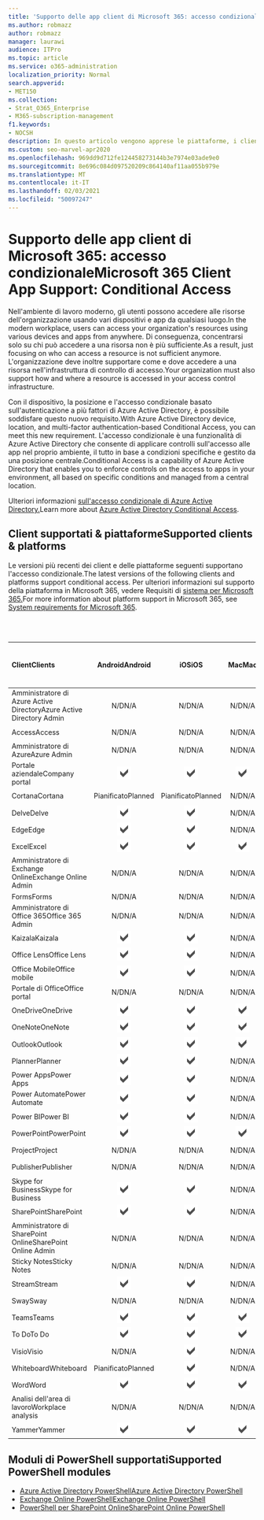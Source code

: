 ```yaml
---
title: 'Supporto delle app client di Microsoft 365: accesso condizionale'
ms.author: robmazz
author: robmazz
manager: laurawi
audience: ITPro
ms.topic: article
ms.service: o365-administration
localization_priority: Normal
search.appverid:
- MET150
ms.collection:
- Strat_O365_Enterprise
- M365-subscription-management
f1.keywords:
- NOCSH
description: In questo articolo vengono apprese le piattaforme, i client e i moduli di PowerShell che supportano l'accesso condizionale per Microsoft 365.
ms.custom: seo-marvel-apr2020
ms.openlocfilehash: 969dd9d712fe124458273144b3e7974e03ade9e0
ms.sourcegitcommit: 8e696c084d097520209c864140af11aa055b979e
ms.translationtype: MT
ms.contentlocale: it-IT
ms.lasthandoff: 02/03/2021
ms.locfileid: "50097247"
---
```

# <a name="microsoft-365-client-app-support-conditional-access"></a><span data-ttu-id="15843-103">Supporto delle app client di Microsoft 365: accesso condizionale</span><span class="sxs-lookup"><span data-stu-id="15843-103">Microsoft 365 Client App Support: Conditional Access</span></span>

<span data-ttu-id="15843-104">Nell'ambiente di lavoro moderno, gli utenti possono accedere alle risorse dell'organizzazione usando vari dispositivi e app da qualsiasi luogo.</span><span class="sxs-lookup"><span data-stu-id="15843-104">In the modern workplace, users can access your organization's resources using various devices and apps from anywhere.</span></span> <span data-ttu-id="15843-105">Di conseguenza, concentrarsi solo su chi può accedere a una risorsa non è più sufficiente.</span><span class="sxs-lookup"><span data-stu-id="15843-105">As a result, just focusing on who can access a resource is not sufficient anymore.</span></span> <span data-ttu-id="15843-106">L'organizzazione deve inoltre supportare come e dove accedere a una risorsa nell'infrastruttura di controllo di accesso.</span><span class="sxs-lookup"><span data-stu-id="15843-106">Your organization must also support how and where a resource is accessed in your access control infrastructure.</span></span>

<span data-ttu-id="15843-107">Con il dispositivo, la posizione e l'accesso condizionale basato sull'autenticazione a più fattori di Azure Active Directory, è possibile soddisfare questo nuovo requisito.</span><span class="sxs-lookup"><span data-stu-id="15843-107">With Azure Active Directory device, location, and multi-factor authentication-based Conditional Access, you can meet this new requirement.</span></span> <span data-ttu-id="15843-108">L'accesso condizionale è una funzionalità di Azure Active Directory che consente di applicare controlli sull'accesso alle app nel proprio ambiente, il tutto in base a condizioni specifiche e gestito da una posizione centrale.</span><span class="sxs-lookup"><span data-stu-id="15843-108">Conditional Access is a capability of Azure Active Directory that enables you to enforce controls on the access to apps in your environment, all based on specific conditions and managed from a central location.</span></span>

<span data-ttu-id="15843-109">Ulteriori informazioni [sull'accesso condizionale di Azure Active Directory.](/azure/active-directory/conditional-access/)</span><span class="sxs-lookup"><span data-stu-id="15843-109">Learn more about [Azure Active Directory Conditional Access](/azure/active-directory/conditional-access/).</span></span>

## <a name="supported-clients--platforms"></a><span data-ttu-id="15843-110">Client supportati & piattaforme</span><span class="sxs-lookup"><span data-stu-id="15843-110">Supported clients & platforms</span></span>

<span data-ttu-id="15843-111">Le versioni più recenti dei client e delle piattaforme seguenti supportano l'accesso condizionale.</span><span class="sxs-lookup"><span data-stu-id="15843-111">The latest versions of the following clients and platforms support conditional access.</span></span> <span data-ttu-id="15843-112">Per ulteriori informazioni sul supporto della piattaforma in Microsoft 365, vedere Requisiti di [sistema per Microsoft 365.](/microsoft-365/microsoft-365-and-office-resources)</span><span class="sxs-lookup"><span data-stu-id="15843-112">For more information about platform support in Microsoft 365, see [System requirements for Microsoft 365](/microsoft-365/microsoft-365-and-office-resources).</span></span>

<br>
<br>

| <span data-ttu-id="15843-113">Client</span><span class="sxs-lookup"><span data-stu-id="15843-113">Clients</span></span> | <span data-ttu-id="15843-114">Android</span><span class="sxs-lookup"><span data-stu-id="15843-114">Android</span></span> | <span data-ttu-id="15843-115">iOS</span><span class="sxs-lookup"><span data-stu-id="15843-115">iOS</span></span> | <span data-ttu-id="15843-116">Mac</span><span class="sxs-lookup"><span data-stu-id="15843-116">Mac</span></span>| <span data-ttu-id="15843-117">Windows 10</span><span class="sxs-lookup"><span data-stu-id="15843-117">Windows 10</span></span> <br> <span data-ttu-id="15843-118">App moderne</span><span class="sxs-lookup"><span data-stu-id="15843-118">Modern Apps</span></span>| <span data-ttu-id="15843-119">Windows 10</span><span class="sxs-lookup"><span data-stu-id="15843-119">Windows 10</span></span> <br> <span data-ttu-id="15843-120">Desktop</span><span class="sxs-lookup"><span data-stu-id="15843-120">Desktop</span></span> |
|:---|:---:|:---:|:---:|:---:|:---:|
| <span data-ttu-id="15843-121">Amministratore di Azure Active Directory</span><span class="sxs-lookup"><span data-stu-id="15843-121">Azure Active Directory Admin</span></span> | <span data-ttu-id="15843-122">N/D</span><span class="sxs-lookup"><span data-stu-id="15843-122">N/A</span></span> | <span data-ttu-id="15843-123">N/D</span><span class="sxs-lookup"><span data-stu-id="15843-123">N/A</span></span> | <span data-ttu-id="15843-124">N/D</span><span class="sxs-lookup"><span data-stu-id="15843-124">N/A</span></span> | <span data-ttu-id="15843-125">N/D</span><span class="sxs-lookup"><span data-stu-id="15843-125">N/A</span></span> | ![Supportato](../media/check-mark.png) |
| <span data-ttu-id="15843-127">Access</span><span class="sxs-lookup"><span data-stu-id="15843-127">Access</span></span> | <span data-ttu-id="15843-128">N/D</span><span class="sxs-lookup"><span data-stu-id="15843-128">N/A</span></span> | <span data-ttu-id="15843-129">N/D</span><span class="sxs-lookup"><span data-stu-id="15843-129">N/A</span></span> | <span data-ttu-id="15843-130">N/D</span><span class="sxs-lookup"><span data-stu-id="15843-130">N/A</span></span> | <span data-ttu-id="15843-131">N/D</span><span class="sxs-lookup"><span data-stu-id="15843-131">N/A</span></span> | ![Supportato](../media/check-mark.png) |
| <span data-ttu-id="15843-133">Amministratore di Azure</span><span class="sxs-lookup"><span data-stu-id="15843-133">Azure Admin</span></span> | <span data-ttu-id="15843-134">N/D</span><span class="sxs-lookup"><span data-stu-id="15843-134">N/A</span></span> | <span data-ttu-id="15843-135">N/D</span><span class="sxs-lookup"><span data-stu-id="15843-135">N/A</span></span> | <span data-ttu-id="15843-136">N/D</span><span class="sxs-lookup"><span data-stu-id="15843-136">N/A</span></span> | <span data-ttu-id="15843-137">N/D</span><span class="sxs-lookup"><span data-stu-id="15843-137">N/A</span></span> | <span data-ttu-id="15843-138">N/D</span><span class="sxs-lookup"><span data-stu-id="15843-138">N/A</span></span> |
| <span data-ttu-id="15843-139">Portale aziendale</span><span class="sxs-lookup"><span data-stu-id="15843-139">Company portal</span></span> | ![Supportato](../media/check-mark.png) | ![Supportato](../media/check-mark.png) | ![Supportato](../media/check-mark.png) | ![Supportato](../media/check-mark.png) | <span data-ttu-id="15843-144">N/D</span><span class="sxs-lookup"><span data-stu-id="15843-144">N/A</span></span> |
| <span data-ttu-id="15843-145">Cortana</span><span class="sxs-lookup"><span data-stu-id="15843-145">Cortana</span></span> | <span data-ttu-id="15843-146">Pianificato</span><span class="sxs-lookup"><span data-stu-id="15843-146">Planned</span></span> | <span data-ttu-id="15843-147">Pianificato</span><span class="sxs-lookup"><span data-stu-id="15843-147">Planned</span></span> | <span data-ttu-id="15843-148">N/D</span><span class="sxs-lookup"><span data-stu-id="15843-148">N/A</span></span> | ![Supportato](../media/check-mark.png) | <span data-ttu-id="15843-150">N/D</span><span class="sxs-lookup"><span data-stu-id="15843-150">N/A</span></span> |
| <span data-ttu-id="15843-151">Delve</span><span class="sxs-lookup"><span data-stu-id="15843-151">Delve</span></span> | ![Supportato](../media/check-mark.png) | ![Supportato](../media/check-mark.png) | <span data-ttu-id="15843-154">N/D</span><span class="sxs-lookup"><span data-stu-id="15843-154">N/A</span></span> | <span data-ttu-id="15843-155">N/D</span><span class="sxs-lookup"><span data-stu-id="15843-155">N/A</span></span> | <span data-ttu-id="15843-156">N/D</span><span class="sxs-lookup"><span data-stu-id="15843-156">N/A</span></span> |
| <span data-ttu-id="15843-157">Edge</span><span class="sxs-lookup"><span data-stu-id="15843-157">Edge</span></span> | ![Supportato](../media/check-mark.png) | ![Supportato](../media/check-mark.png) | <span data-ttu-id="15843-160">N/D</span><span class="sxs-lookup"><span data-stu-id="15843-160">N/A</span></span> | <span data-ttu-id="15843-161">N/D</span><span class="sxs-lookup"><span data-stu-id="15843-161">N/A</span></span> | ![Supportato](../media/check-mark.png) |
| <span data-ttu-id="15843-163">Excel</span><span class="sxs-lookup"><span data-stu-id="15843-163">Excel</span></span> | ![Supportato](../media/check-mark.png) | ![Supportato](../media/check-mark.png) | ![Supportato](../media/check-mark.png) | ![Supportato](../media/check-mark.png) | ![Supportato](../media/check-mark.png) |
| <span data-ttu-id="15843-169">Amministratore di Exchange Online</span><span class="sxs-lookup"><span data-stu-id="15843-169">Exchange Online Admin</span></span> | <span data-ttu-id="15843-170">N/D</span><span class="sxs-lookup"><span data-stu-id="15843-170">N/A</span></span> | <span data-ttu-id="15843-171">N/D</span><span class="sxs-lookup"><span data-stu-id="15843-171">N/A</span></span> | <span data-ttu-id="15843-172">N/D</span><span class="sxs-lookup"><span data-stu-id="15843-172">N/A</span></span> | <span data-ttu-id="15843-173">N/D</span><span class="sxs-lookup"><span data-stu-id="15843-173">N/A</span></span> | ![Supportato](../media/check-mark.png) |
| <span data-ttu-id="15843-175">Forms</span><span class="sxs-lookup"><span data-stu-id="15843-175">Forms</span></span> | <span data-ttu-id="15843-176">N/D</span><span class="sxs-lookup"><span data-stu-id="15843-176">N/A</span></span> | <span data-ttu-id="15843-177">N/D</span><span class="sxs-lookup"><span data-stu-id="15843-177">N/A</span></span> | <span data-ttu-id="15843-178">N/D</span><span class="sxs-lookup"><span data-stu-id="15843-178">N/A</span></span> | <span data-ttu-id="15843-179">N/D</span><span class="sxs-lookup"><span data-stu-id="15843-179">N/A</span></span> | <span data-ttu-id="15843-180">N/D</span><span class="sxs-lookup"><span data-stu-id="15843-180">N/A</span></span> |
| <span data-ttu-id="15843-181">Amministratore di Office 365</span><span class="sxs-lookup"><span data-stu-id="15843-181">Office 365 Admin</span></span> | <span data-ttu-id="15843-182">N/D</span><span class="sxs-lookup"><span data-stu-id="15843-182">N/A</span></span> | <span data-ttu-id="15843-183">N/D</span><span class="sxs-lookup"><span data-stu-id="15843-183">N/A</span></span> | <span data-ttu-id="15843-184">N/D</span><span class="sxs-lookup"><span data-stu-id="15843-184">N/A</span></span> | <span data-ttu-id="15843-185">N/D</span><span class="sxs-lookup"><span data-stu-id="15843-185">N/A</span></span> | ![Supportato](../media/check-mark.png) |  |
| <span data-ttu-id="15843-187">Kaizala</span><span class="sxs-lookup"><span data-stu-id="15843-187">Kaizala</span></span> | ![Supportato](../media/check-mark.png) | ![Supportato](../media/check-mark.png) | <span data-ttu-id="15843-190">N/D</span><span class="sxs-lookup"><span data-stu-id="15843-190">N/A</span></span> | <span data-ttu-id="15843-191">N/D</span><span class="sxs-lookup"><span data-stu-id="15843-191">N/A</span></span> | <span data-ttu-id="15843-192">N/D</span><span class="sxs-lookup"><span data-stu-id="15843-192">N/A</span></span> |
| <span data-ttu-id="15843-193">Office Lens</span><span class="sxs-lookup"><span data-stu-id="15843-193">Office Lens</span></span>| ![Supportato](../media/check-mark.png) | ![Supportato](../media/check-mark.png) | <span data-ttu-id="15843-196">N/D</span><span class="sxs-lookup"><span data-stu-id="15843-196">N/A</span></span> | ![Supportato](../media/check-mark.png) | <span data-ttu-id="15843-198">N/D</span><span class="sxs-lookup"><span data-stu-id="15843-198">N/A</span></span> |
| <span data-ttu-id="15843-199">Office Mobile</span><span class="sxs-lookup"><span data-stu-id="15843-199">Office mobile</span></span> | ![Supportato](../media/check-mark.png) | ![Supportato](../media/check-mark.png) | <span data-ttu-id="15843-202">N/D</span><span class="sxs-lookup"><span data-stu-id="15843-202">N/A</span></span> | <span data-ttu-id="15843-203">N/D</span><span class="sxs-lookup"><span data-stu-id="15843-203">N/A</span></span> | <span data-ttu-id="15843-204">N/D</span><span class="sxs-lookup"><span data-stu-id="15843-204">N/A</span></span> |
| <span data-ttu-id="15843-205">Portale di Office</span><span class="sxs-lookup"><span data-stu-id="15843-205">Office portal</span></span> | <span data-ttu-id="15843-206">N/D</span><span class="sxs-lookup"><span data-stu-id="15843-206">N/A</span></span> | <span data-ttu-id="15843-207">N/D</span><span class="sxs-lookup"><span data-stu-id="15843-207">N/A</span></span> | <span data-ttu-id="15843-208">N/D</span><span class="sxs-lookup"><span data-stu-id="15843-208">N/A</span></span> | ![Supportato](../media/check-mark.png) | <span data-ttu-id="15843-210">N/D</span><span class="sxs-lookup"><span data-stu-id="15843-210">N/A</span></span> |
| <span data-ttu-id="15843-211">OneDrive</span><span class="sxs-lookup"><span data-stu-id="15843-211">OneDrive</span></span> | ![Supportato](../media/check-mark.png) | ![Supportato](../media/check-mark.png) | ![Supportato](../media/check-mark.png) | ![Supportato](../media/check-mark.png) | ![Supportato](../media/check-mark.png) |
| <span data-ttu-id="15843-217">OneNote</span><span class="sxs-lookup"><span data-stu-id="15843-217">OneNote</span></span> | ![Supportato](../media/check-mark.png) | ![Supportato](../media/check-mark.png) | ![Supportato](../media/check-mark.png) | ![Supportato](../media/check-mark.png) | ![Supportato](../media/check-mark.png) |
| <span data-ttu-id="15843-223">Outlook</span><span class="sxs-lookup"><span data-stu-id="15843-223">Outlook</span></span> | ![Supportato](../media/check-mark.png) | ![Supportato](../media/check-mark.png) | ![Supportato](../media/check-mark.png) | ![Supportato](../media/check-mark.png) | ![Supportato](../media/check-mark.png) |
| <span data-ttu-id="15843-229">Planner</span><span class="sxs-lookup"><span data-stu-id="15843-229">Planner</span></span> | ![Supportato](../media/check-mark.png) | ![Supportato](../media/check-mark.png) | <span data-ttu-id="15843-232">N/D</span><span class="sxs-lookup"><span data-stu-id="15843-232">N/A</span></span> | <span data-ttu-id="15843-233">N/D</span><span class="sxs-lookup"><span data-stu-id="15843-233">N/A</span></span> | <span data-ttu-id="15843-234">N/D</span><span class="sxs-lookup"><span data-stu-id="15843-234">N/A</span></span> |
| <span data-ttu-id="15843-235">Power Apps</span><span class="sxs-lookup"><span data-stu-id="15843-235">Power Apps</span></span> | ![Supportato](../media/check-mark.png) | ![Supportato](../media/check-mark.png) | <span data-ttu-id="15843-238">N/D</span><span class="sxs-lookup"><span data-stu-id="15843-238">N/A</span></span> | <span data-ttu-id="15843-239">Pianificato</span><span class="sxs-lookup"><span data-stu-id="15843-239">Planned</span></span> | <span data-ttu-id="15843-240">N/D</span><span class="sxs-lookup"><span data-stu-id="15843-240">N/A</span></span> |
| <span data-ttu-id="15843-241">Power Automate</span><span class="sxs-lookup"><span data-stu-id="15843-241">Power Automate</span></span> | ![Supportato](../media/check-mark.png) | ![Supportato](../media/check-mark.png) | <span data-ttu-id="15843-244">N/D</span><span class="sxs-lookup"><span data-stu-id="15843-244">N/A</span></span> | <span data-ttu-id="15843-245">N/D</span><span class="sxs-lookup"><span data-stu-id="15843-245">N/A</span></span> | <span data-ttu-id="15843-246">N/D</span><span class="sxs-lookup"><span data-stu-id="15843-246">N/A</span></span> |
| <span data-ttu-id="15843-247">Power BI</span><span class="sxs-lookup"><span data-stu-id="15843-247">Power BI</span></span> | ![Supportato](../media/check-mark.png) | ![Supportato](../media/check-mark.png) | <span data-ttu-id="15843-250">N/D</span><span class="sxs-lookup"><span data-stu-id="15843-250">N/A</span></span> | ![Supportato](../media/check-mark.png) | ![Supportato](../media/check-mark.png) |
| <span data-ttu-id="15843-253">PowerPoint</span><span class="sxs-lookup"><span data-stu-id="15843-253">PowerPoint</span></span> | ![Supportato](../media/check-mark.png) | ![Supportato](../media/check-mark.png) | ![Supportato](../media/check-mark.png) | ![Supportato](../media/check-mark.png) | ![Supportato](../media/check-mark.png) |
| <span data-ttu-id="15843-259">Project</span><span class="sxs-lookup"><span data-stu-id="15843-259">Project</span></span> | <span data-ttu-id="15843-260">N/D</span><span class="sxs-lookup"><span data-stu-id="15843-260">N/A</span></span> | <span data-ttu-id="15843-261">N/D</span><span class="sxs-lookup"><span data-stu-id="15843-261">N/A</span></span> | <span data-ttu-id="15843-262">N/D</span><span class="sxs-lookup"><span data-stu-id="15843-262">N/A</span></span> | <span data-ttu-id="15843-263">N/D</span><span class="sxs-lookup"><span data-stu-id="15843-263">N/A</span></span> | ![Supportato](../media/check-mark.png) |
| <span data-ttu-id="15843-265">Publisher</span><span class="sxs-lookup"><span data-stu-id="15843-265">Publisher</span></span> | <span data-ttu-id="15843-266">N/D</span><span class="sxs-lookup"><span data-stu-id="15843-266">N/A</span></span> | <span data-ttu-id="15843-267">N/D</span><span class="sxs-lookup"><span data-stu-id="15843-267">N/A</span></span> | <span data-ttu-id="15843-268">N/D</span><span class="sxs-lookup"><span data-stu-id="15843-268">N/A</span></span> | <span data-ttu-id="15843-269">N/D</span><span class="sxs-lookup"><span data-stu-id="15843-269">N/A</span></span> | ![Supportato](../media/check-mark.png) |
| <span data-ttu-id="15843-271">Skype for Business</span><span class="sxs-lookup"><span data-stu-id="15843-271">Skype for Business</span></span> | ![Supportato](../media/check-mark.png) | ![Supportato](../media/check-mark.png) | <span data-ttu-id="15843-274">N/D</span><span class="sxs-lookup"><span data-stu-id="15843-274">N/A</span></span> | <span data-ttu-id="15843-275">N/D</span><span class="sxs-lookup"><span data-stu-id="15843-275">N/A</span></span> | <span data-ttu-id="15843-276">N/D</span><span class="sxs-lookup"><span data-stu-id="15843-276">N/A</span></span> ||
| <span data-ttu-id="15843-277">SharePoint</span><span class="sxs-lookup"><span data-stu-id="15843-277">SharePoint</span></span> | ![Supportato](../media/check-mark.png) | ![Supportato](../media/check-mark.png) | <span data-ttu-id="15843-280">N/D</span><span class="sxs-lookup"><span data-stu-id="15843-280">N/A</span></span> | <span data-ttu-id="15843-281">N/D</span><span class="sxs-lookup"><span data-stu-id="15843-281">N/A</span></span> | <span data-ttu-id="15843-282">N/D</span><span class="sxs-lookup"><span data-stu-id="15843-282">N/A</span></span> |
| <span data-ttu-id="15843-283">Amministratore di SharePoint Online</span><span class="sxs-lookup"><span data-stu-id="15843-283">SharePoint Online Admin</span></span> | <span data-ttu-id="15843-284">N/D</span><span class="sxs-lookup"><span data-stu-id="15843-284">N/A</span></span> | <span data-ttu-id="15843-285">N/D</span><span class="sxs-lookup"><span data-stu-id="15843-285">N/A</span></span> | <span data-ttu-id="15843-286">N/D</span><span class="sxs-lookup"><span data-stu-id="15843-286">N/A</span></span> | <span data-ttu-id="15843-287">N/D</span><span class="sxs-lookup"><span data-stu-id="15843-287">N/A</span></span> | ![Supportato](../media/check-mark.png) |
| <span data-ttu-id="15843-289">Sticky Notes</span><span class="sxs-lookup"><span data-stu-id="15843-289">Sticky Notes</span></span> | <span data-ttu-id="15843-290">N/D</span><span class="sxs-lookup"><span data-stu-id="15843-290">N/A</span></span> | <span data-ttu-id="15843-291">N/D</span><span class="sxs-lookup"><span data-stu-id="15843-291">N/A</span></span> | <span data-ttu-id="15843-292">N/D</span><span class="sxs-lookup"><span data-stu-id="15843-292">N/A</span></span> | ![Supportato](../media/check-mark.png) | <span data-ttu-id="15843-294">N/D</span><span class="sxs-lookup"><span data-stu-id="15843-294">N/A</span></span> |
| <span data-ttu-id="15843-295">Stream</span><span class="sxs-lookup"><span data-stu-id="15843-295">Stream</span></span> | ![Supportato](../media/check-mark.png) | ![Supportato](../media/check-mark.png) | <span data-ttu-id="15843-298">N/D</span><span class="sxs-lookup"><span data-stu-id="15843-298">N/A</span></span> | <span data-ttu-id="15843-299">N/D</span><span class="sxs-lookup"><span data-stu-id="15843-299">N/A</span></span> | <span data-ttu-id="15843-300">N/D</span><span class="sxs-lookup"><span data-stu-id="15843-300">N/A</span></span> |
| <span data-ttu-id="15843-301">Sway</span><span class="sxs-lookup"><span data-stu-id="15843-301">Sway</span></span> | <span data-ttu-id="15843-302">N/D</span><span class="sxs-lookup"><span data-stu-id="15843-302">N/A</span></span> | <span data-ttu-id="15843-303">N/D</span><span class="sxs-lookup"><span data-stu-id="15843-303">N/A</span></span> | <span data-ttu-id="15843-304">N/D</span><span class="sxs-lookup"><span data-stu-id="15843-304">N/A</span></span> | ![Supportato](../media/check-mark.png) | <span data-ttu-id="15843-306">N/D</span><span class="sxs-lookup"><span data-stu-id="15843-306">N/A</span></span> |
| <span data-ttu-id="15843-307">Teams</span><span class="sxs-lookup"><span data-stu-id="15843-307">Teams</span></span> | ![Supportato](../media/check-mark.png) | ![Supportato](../media/check-mark.png) | ![Supportato](../media/check-mark.png) | <span data-ttu-id="15843-311">N/D</span><span class="sxs-lookup"><span data-stu-id="15843-311">N/A</span></span> | ![Supportato](../media/check-mark.png) |
| <span data-ttu-id="15843-313">To Do</span><span class="sxs-lookup"><span data-stu-id="15843-313">To Do</span></span> | ![Supportato](../media/check-mark.png) | ![Supportato](../media/check-mark.png) | ![Supportato](../media/check-mark.png) | ![Supportato](../media/check-mark.png) | <span data-ttu-id="15843-318">N/D</span><span class="sxs-lookup"><span data-stu-id="15843-318">N/A</span></span> |
| <span data-ttu-id="15843-319">Visio</span><span class="sxs-lookup"><span data-stu-id="15843-319">Visio</span></span> | <span data-ttu-id="15843-320">N/D</span><span class="sxs-lookup"><span data-stu-id="15843-320">N/A</span></span> | ![Supportato](../media/check-mark.png) | <span data-ttu-id="15843-322">N/D</span><span class="sxs-lookup"><span data-stu-id="15843-322">N/A</span></span> | <span data-ttu-id="15843-323">N/D</span><span class="sxs-lookup"><span data-stu-id="15843-323">N/A</span></span> | ![Supportato](../media/check-mark.png) |
| <span data-ttu-id="15843-325">Whiteboard</span><span class="sxs-lookup"><span data-stu-id="15843-325">Whiteboard</span></span> | <span data-ttu-id="15843-326">Pianificato</span><span class="sxs-lookup"><span data-stu-id="15843-326">Planned</span></span> | ![Supportato](../media/check-mark.png) | <span data-ttu-id="15843-328">N/D</span><span class="sxs-lookup"><span data-stu-id="15843-328">N/A</span></span> | ![Supportato](../media/check-mark.png) | <span data-ttu-id="15843-330">N/D</span><span class="sxs-lookup"><span data-stu-id="15843-330">N/A</span></span> |
| <span data-ttu-id="15843-331">Word</span><span class="sxs-lookup"><span data-stu-id="15843-331">Word</span></span> | ![Supportato](../media/check-mark.png) | ![Supportato](../media/check-mark.png) | ![Supportato](../media/check-mark.png) | ![Supportato](../media/check-mark.png) | ![Supportato](../media/check-mark.png) |
| <span data-ttu-id="15843-337">Analisi dell'area di lavoro</span><span class="sxs-lookup"><span data-stu-id="15843-337">Workplace analysis</span></span> | <span data-ttu-id="15843-338">N/D</span><span class="sxs-lookup"><span data-stu-id="15843-338">N/A</span></span> | <span data-ttu-id="15843-339">N/D</span><span class="sxs-lookup"><span data-stu-id="15843-339">N/A</span></span> | <span data-ttu-id="15843-340">N/D</span><span class="sxs-lookup"><span data-stu-id="15843-340">N/A</span></span> | <span data-ttu-id="15843-341">N/D</span><span class="sxs-lookup"><span data-stu-id="15843-341">N/A</span></span> | <span data-ttu-id="15843-342">N/D</span><span class="sxs-lookup"><span data-stu-id="15843-342">N/A</span></span> |
| <span data-ttu-id="15843-343">Yammer</span><span class="sxs-lookup"><span data-stu-id="15843-343">Yammer</span></span> | ![Supportato](../media/check-mark.png) | ![Supportato](../media/check-mark.png) | ![Supportato](../media/check-mark.png) | <span data-ttu-id="15843-347">N/D</span><span class="sxs-lookup"><span data-stu-id="15843-347">N/A</span></span> | ![Supportato](../media/check-mark.png) |

## <a name="supported-powershell-modules"></a><span data-ttu-id="15843-349">Moduli di PowerShell supportati</span><span class="sxs-lookup"><span data-stu-id="15843-349">Supported PowerShell modules</span></span>

- [<span data-ttu-id="15843-350">Azure Active Directory PowerShell</span><span class="sxs-lookup"><span data-stu-id="15843-350">Azure Active Directory PowerShell</span></span>](/powershell/azure/active-directory/overview?view=azureadps-2.0)
- [<span data-ttu-id="15843-351">Exchange Online PowerShell</span><span class="sxs-lookup"><span data-stu-id="15843-351">Exchange Online PowerShell</span></span>](/powershell/exchange/exchange-online-powershell)
- [<span data-ttu-id="15843-352">PowerShell per SharePoint Online</span><span class="sxs-lookup"><span data-stu-id="15843-352">SharePoint Online PowerShell</span></span>](/powershell/sharepoint/sharepoint-online/connect-sharepoint-online)
